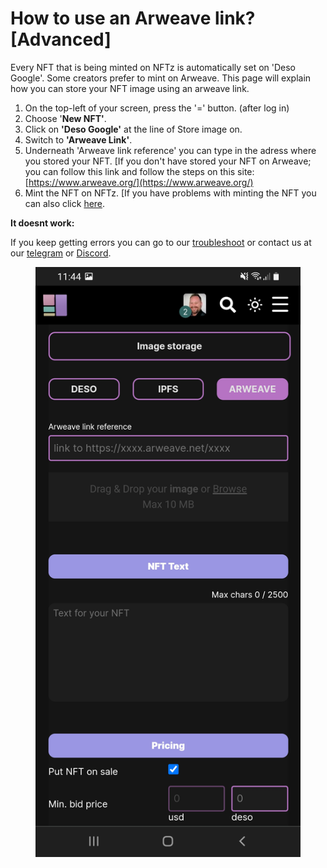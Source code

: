 # How to use an Arweave link? \[Advanced]

Every NFT that is being minted on NFTz is automatically set on 'Deso Google'. Some creators prefer to mint on Arweave.  This page will explain how you can store your NFT image using an arweave link.

1. On the top-left of your screen, press the '=' button. (after log in) &#x20;
2. Choose '**New NFT'**.
3. Click on **'Deso Google'** at the line of Store image on.
4. Switch to **'Arweave Link'**.
5. Underneath 'Arweave link reference' you can type in the adress where you stored your NFT.  \[If you don't have stored your NFT on Arweave; you can follow this link and follow the steps on this site: [https://www.arweave.org/](https://www.arweave.org/)
6. Mint the NFT on NFTz. \[If you have problems with minting the NFT you can also click [here](how-do-you-mint-sell-an-nft.md).



**It doesnt work:**

If you keep getting errors you can go to our [troubleshoot](troubleshoot.md) or contact us at our [telegram](https://t.me/+qdNeX8CYB\_swZTQx) or [Discord](https://discord.gg/jQ34WMMZce).&#x20;

<figure><img src="../../.gitbook/assets/Image Storage Arweave.jpg" alt=""><figcaption></figcaption></figure>

